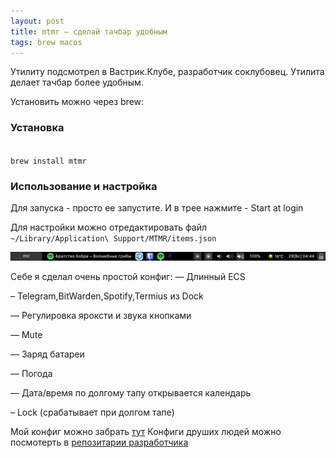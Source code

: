 ```yaml
---
layout: post
title: mtmr – сделай тачбар удобным
tags: brew macos 
---
```

Утилиту подсмотрел в Вастрик.Клубе, разработчик соклубовец. 
Утилита делает тачбар более удобным. 

Установить можно через brew:

### Установка

<code>
brew install mtmr
</code>
 
### Использование и настройка

Для запуска - просто ее запустите. И в трее нажмите - Start at login

Для настройки можно отредактировать файл <code> ~/Library/Application\ Support/MTMR/items.json </code>

![](https://raw.githubusercontent.com/tatarinovms/tatarinovms.github.io/master/images/posts/TB.png)

Себе я сделал очень простой конфиг: 
— Длинный ECS

– Telegram,BitWarden,Spotify,Termius  из Dock

— Регулировка яроксти и звука кнопками

— Mute

— Заряд батареи

— Погода

— Дата/время по долгому тапу открывается календарь

– Lock (срабатывает при долгом тапе)

Мой конфиг можно забрать [тут](https://raw.githubusercontent.com/tatarinovms/tatarinovms.github.io/master/images/posts/items.json)
Конфиги друших людей можно посмотерть в [репозитарии разработчика](https://github.com/Toxblh/MTMR-presets)
